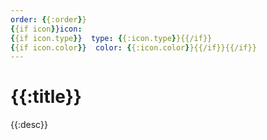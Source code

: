 ```yaml
---
order: {{:order}}
{{if icon}}icon:
{{if icon.type}}  type: {{:icon.type}}{{/if}}
{{if icon.color}}  color: {{:icon.color}}{{/if}}{{/if}}
---
```

# {{:title}}

{{:desc}}
